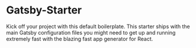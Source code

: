 # Gatsby-Starter
Kick off your project with this default boilerplate. This starter ships with the main Gatsby configuration files you might need to get up and running extremely fast with the blazing fast app generator for React.

